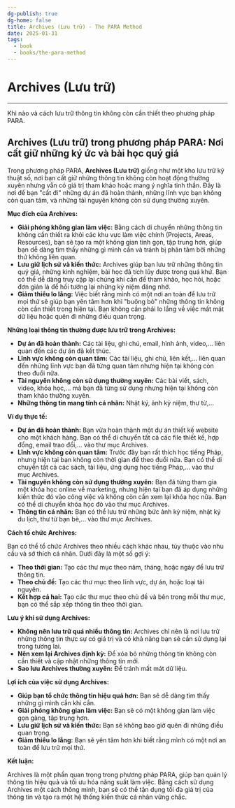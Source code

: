 ```yaml
---
dg-publish: true
dg-home: false
title: Archives (Lưu trữ) - The PARA Method
date: 2025-01-31
tags:
  - book
  - books/the-para-method  
---
```


# Archives (Lưu trữ)
---

Khi nào và cách lưu trữ thông tin không còn cần thiết theo phương pháp PARA.

## Archives (Lưu trữ) trong phương pháp PARA: Nơi cất giữ những ký ức và bài học quý giá

Trong phương pháp PARA, **Archives (Lưu trữ)** giống như một kho lưu trữ kỹ thuật số, nơi bạn cất giữ những thông tin không còn hoạt động thường xuyên nhưng vẫn có giá trị tham khảo hoặc mang ý nghĩa tinh thần. Đây là nơi để bạn "cất đi" những dự án đã hoàn thành, những lĩnh vực bạn không còn quan tâm, và những tài nguyên không còn sử dụng thường xuyên.

**Mục đích của Archives:**

- **Giải phóng không gian làm việc:** Bằng cách di chuyển những thông tin không cần thiết ra khỏi các khu vực làm việc chính (Projects, Areas, Resources), bạn sẽ tạo ra một không gian tinh gọn, tập trung hơn, giúp bạn dễ dàng tìm thấy những gì mình cần và tránh bị phân tâm bởi những thứ không liên quan.
- **Lưu giữ lịch sử và kiến thức:** Archives giúp bạn lưu trữ những thông tin quý giá, những kinh nghiệm, bài học đã tích lũy được trong quá khứ. Bạn có thể dễ dàng truy cập lại chúng khi cần để tham khảo, học hỏi, hoặc đơn giản là để hồi tưởng lại những kỷ niệm đáng nhớ.
- **Giảm thiểu lo lắng:** Việc biết rằng mình có một nơi an toàn để lưu trữ mọi thứ sẽ giúp bạn yên tâm hơn khi "buông bỏ" những thông tin không còn cần thiết trong hiện tại. Bạn không cần phải lo lắng về việc mất mát dữ liệu hoặc quên đi những điều quan trọng.

**Những loại thông tin thường được lưu trữ trong Archives:**

- **Dự án đã hoàn thành:** Các tài liệu, ghi chú, email, hình ảnh, video,... liên quan đến các dự án đã kết thúc.
- **Lĩnh vực không còn quan tâm:** Các tài liệu, ghi chú, liên kết,... liên quan đến những lĩnh vực bạn đã từng quan tâm nhưng hiện tại không còn theo đuổi nữa.
- **Tài nguyên không còn sử dụng thường xuyên:** Các bài viết, sách, video, khóa học,... mà bạn đã từng sử dụng nhưng hiện tại không còn tham khảo thường xuyên.
- **Những thông tin mang tính cá nhân:** Nhật ký, ảnh kỷ niệm, thư từ,...

**Ví dụ thực tế:**

- **Dự án đã hoàn thành:** Bạn vừa hoàn thành một dự án thiết kế website cho một khách hàng. Bạn có thể di chuyển tất cả các file thiết kế, hợp đồng, email trao đổi,... vào thư mục Archives.
- **Lĩnh vực không còn quan tâm:** Trước đây bạn rất thích học tiếng Pháp, nhưng hiện tại bạn không còn thời gian để theo đuổi nữa. Bạn có thể di chuyển tất cả các sách, tài liệu, ứng dụng học tiếng Pháp,... vào thư mục Archives.
- **Tài nguyên không còn sử dụng thường xuyên:** Bạn đã từng tham gia một khóa học online về marketing, nhưng hiện tại bạn đã áp dụng những kiến thức đó vào công việc và không còn cần xem lại khóa học nữa. Bạn có thể di chuyển khóa học đó vào thư mục Archives.
- **Thông tin cá nhân:** Bạn có thể lưu trữ những bức ảnh kỷ niệm, nhật ký du lịch, thư từ bạn bè,... vào thư mục Archives.

**Cách tổ chức Archives:**

Bạn có thể tổ chức Archives theo nhiều cách khác nhau, tùy thuộc vào nhu cầu và sở thích cá nhân. Dưới đây là một số gợi ý:

- **Theo thời gian:** Tạo các thư mục theo năm, tháng, hoặc ngày để lưu trữ thông tin.
- **Theo chủ đề:** Tạo các thư mục theo lĩnh vực, dự án, hoặc loại tài nguyên.
- **Kết hợp cả hai:** Tạo các thư mục theo chủ đề và bên trong mỗi thư mục, bạn có thể sắp xếp thông tin theo thời gian.

**Lưu ý khi sử dụng Archives:**

- **Không nên lưu trữ quá nhiều thông tin:** Archives chỉ nên là nơi lưu trữ những thông tin thực sự có giá trị và có khả năng bạn sẽ cần sử dụng lại trong tương lai.
- **Nên xem lại Archives định kỳ:** Để xóa bỏ những thông tin không còn cần thiết và cập nhật những thông tin mới.
- **Sao lưu Archives thường xuyên:** Để tránh mất mát dữ liệu.

**Lợi ích của việc sử dụng Archives:**

- **Giúp bạn tổ chức thông tin hiệu quả hơn:** Bạn sẽ dễ dàng tìm thấy những gì mình cần khi cần.
- **Giải phóng không gian làm việc:** Bạn sẽ có một không gian làm việc gọn gàng, tập trung hơn.
- **Lưu giữ lịch sử và kiến thức:** Bạn sẽ không bao giờ quên đi những điều quan trọng.
- **Giảm thiểu lo lắng:** Bạn sẽ yên tâm hơn khi biết rằng mình có một nơi an toàn để lưu trữ mọi thứ.

**Kết luận:**

Archives là một phần quan trọng trong phương pháp PARA, giúp bạn quản lý thông tin hiệu quả và tối ưu hóa năng suất làm việc. Bằng cách sử dụng Archives một cách thông minh, bạn sẽ có thể tận dụng tối đa giá trị của thông tin và tạo ra một hệ thống kiến thức cá nhân vững chắc.
